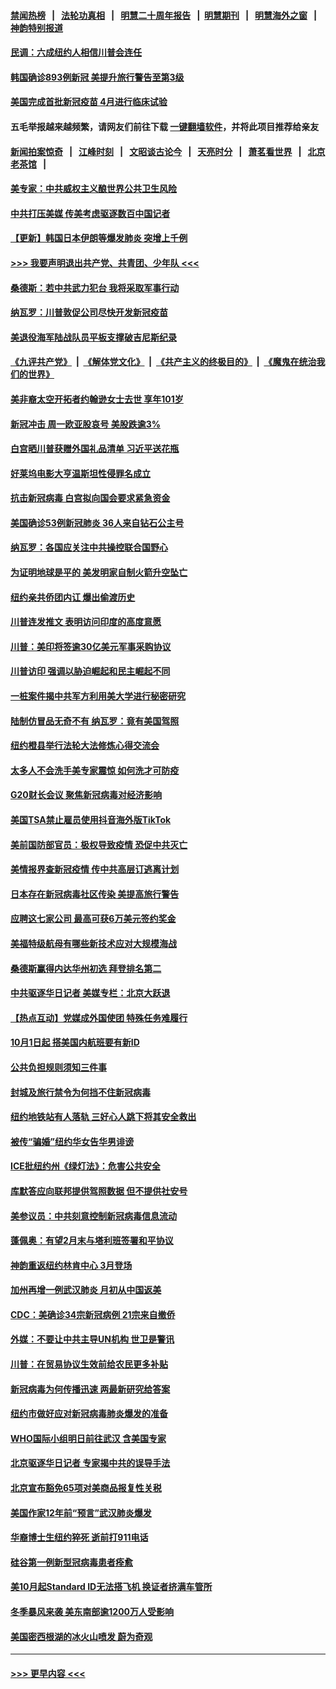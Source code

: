 #### [禁闻热榜](热点新闻.md?=0)  &nbsp;&nbsp;|&nbsp;&nbsp; [法轮功真相](https://github.com/gfw-breaker/truth/blob/master/README.md?=0) &nbsp;&nbsp;|&nbsp;&nbsp; [明慧二十周年报告](https://github.com/gfw-breaker/mh-reports/blob/master/README.md?=0) &nbsp;&nbsp;|&nbsp;&nbsp;[明慧期刊](https://github.com/gfw-breaker/mh-qikan) &nbsp;&nbsp;|&nbsp;&nbsp; [明慧海外之窗](https://github.com/gfw-breaker/mh-news/blob/master/README.md?=0) &nbsp;&nbsp;|&nbsp;&nbsp; [神韵特别报道](https://github.com/gfw-breaker/mh-news/blob/master/shenyun.md?=0)
#### [民调：六成纽约人相信川普会连任](../pages/nsc412/n11893884.md?t=02251502) 
#### [韩国确诊893例新冠 美提升旅行警告至第3级](../pages/nsc412/n11893662.md?t=02251502) 
#### [美国完成首批新冠疫苗 4月进行临床试验](../pages/nsc412/n11893526.md?t=02251502) 
#### 五毛举报越来越频繁，请网友们前往下载 [一键翻墙软件](https://github.com/gfw-breaker/ssr-accounts)，并将此项目推荐给亲友
#### [新闻拍案惊奇](https://github.com/gfw-breaker/banned-news/blob/master/pages/link4.md) &nbsp;&nbsp;|&nbsp;&nbsp; [江峰时刻](https://github.com/gfw-breaker/banned-news/blob/master/pages/link4.md) &nbsp;&nbsp;|&nbsp;&nbsp; [文昭谈古论今](https://github.com/gfw-breaker/banned-news/blob/master/pages/link4.md) &nbsp;&nbsp;|&nbsp;&nbsp; [天亮时分](https://github.com/gfw-breaker/banned-news/blob/master/pages/link4.md) &nbsp;&nbsp;|&nbsp;&nbsp; [萧茗看世界](https://github.com/gfw-breaker/banned-news/blob/master/pages/link4.md) &nbsp;&nbsp;|&nbsp;&nbsp; [北京老茶馆](https://github.com/gfw-breaker/banned-news/blob/master/pages/link4.md) &nbsp;&nbsp;|&nbsp;&nbsp; 
#### [美专家：中共威权主义酿世界公共卫生风险](../pages/nsc412/n11893474.md?t=02251502) 
#### [中共打压美媒 传美考虑驱逐数百中国记者](../pages/nsc412/n11893178.md?t=02251502) 
#### [【更新】韩国日本伊朗等爆发肺炎 突增上千例](../pages/nsc412/n11890652.md?t=02251502) 
#### [>>> 我要声明退出共产党、共青团、少年队 <<<](https://github.com/begood0513/goodnews/blob/master/quit/letter.md) 
#### [桑德斯：若中共武力犯台 我将采取军事行动](../pages/nsc412/n11893282.md?t=02251502) 
#### [纳瓦罗：川普敦促公司尽快开发新冠疫苗](../pages/nsc412/n11893211.md?t=02251502) 
#### [美退役海军陆战队员平板支撑破吉尼斯纪录](../pages/nsc412/n11893022.md?t=02251502) 
#### [《九评共产党》](https://github.com/begood0513/9ping.md/blob/master/README.md) &nbsp;|&nbsp; [《解体党文化》](../../../../jtdwh.md/blob/master/README.md)  &nbsp;|&nbsp; [《共产主义的终极目的》](../../../../gczydzjmd.md/blob/master/README.md) &nbsp;|&nbsp; [《魔鬼在统治我们的世界》](../../../../mgztzwmdsj.md/blob/master/README.md) 
#### [美非裔太空开拓者约翰逊女士去世 享年101岁](../pages/nsc412/n11892917.md?t=02251502) 
#### [新冠冲击 周一欧亚股哀号 美股跌逾3%](../pages/nsc412/n11892648.md?t=02251502) 
#### [白宫晒川普获赠外国礼品清单 习近平送花瓶](../pages/nsc412/n11892985.md?t=02251502) 
#### [好莱坞电影大亨温斯坦性侵罪名成立](../pages/nsc412/n11892907.md?t=02251502) 
#### [抗击新冠病毒 白宫拟向国会要求紧急资金](../pages/nsc412/n11892943.md?t=02251502) 
#### [美国确诊53例新冠肺炎 36人来自钻石公主号](../pages/nsc412/n11892877.md?t=02251502) 
#### [纳瓦罗：各国应关注中共操控联合国野心](../pages/nsc412/n11892856.md?t=02251502) 
#### [为证明地球是平的 美发明家自制火箭升空坠亡](../pages/nsc412/n11892645.md?t=02251502) 
#### [纽约亲共侨团内讧 爆出偷渡历史](../pages/nsc412/n11891235.md?t=02251502) 
#### [川普连发推文 表明访问印度的高度意愿](../pages/nsc412/n11891927.md?t=02251502) 
#### [川普：美印将签逾30亿美元军事采购协议](../pages/nsc412/n11892494.md?t=02251502) 
#### [川普访印 强调以胁迫崛起和民主崛起不同](../pages/nsc412/n11891855.md?t=02251502) 
#### [一桩案件揭中共军方利用美大学进行秘密研究](../pages/nsc412/n11891206.md?t=02251502) 
#### [陆制仿冒品无奇不有 纳瓦罗：竟有美国驾照](../pages/nsc412/n11890953.md?t=02251502) 
#### [纽约橙县举行法轮大法修炼心得交流会](../pages/nsc412/n11890760.md?t=02251502) 
#### [太多人不会洗手美专家震惊 如何洗才可防疫](../pages/nsc412/n11875866.md?t=02251502) 
#### [G20财长会议 聚焦新冠病毒对经济影响](../pages/nsc412/n11890400.md?t=02251502) 
#### [美国TSA禁止雇员使用抖音海外版TikTok](../pages/nsc412/n11890500.md?t=02251502) 
#### [美前国防部官员：极权导致疫情 恐促中共灭亡](../pages/nsc412/n11889092.md?t=02251502) 
#### [美情报界查新冠疫情 传中共高层订逃离计划](../pages/nsc412/n11888161.md?t=02251502) 
#### [日本存在新冠病毒社区传染 美提高旅行警告](../pages/nsc412/n11889917.md?t=02251502) 
#### [应聘这七家公司 最高可获6万美元签约奖金](../pages/nsc412/n11879446.md?t=02251502) 
#### [美福特级航母有哪些新技术应对大规模海战](../pages/nsc412/n11882087.md?t=02251502) 
#### [桑德斯赢得内达华州初选 拜登排名第二](../pages/nsc412/n11888760.md?t=02251502) 
#### [中共驱逐华日记者 美媒专栏：北京大跃退](../pages/nsc412/n11888453.md?t=02251502) 
#### [【热点互动】党媒成外国使团 特殊任务难履行](../pages/nsc412/n11888306.md?t=02251502) 
#### [10月1日起 搭美国内航班要有新ID](../pages/nsc412/n11888243.md?t=02251502) 
#### [公共负担规则须知三件事](../pages/nsc412/n11888123.md?t=02251502) 
#### [封城及旅行禁令为何挡不住新冠病毒](../pages/nsc412/n11888067.md?t=02251502) 
#### [纽约地铁站有人落轨   三好心人跳下将其安全救出](../pages/nsc412/n11888088.md?t=02251502) 
#### [被传“骗婚”纽约华女告华男诽谤](../pages/nsc412/n11887303.md?t=02251502) 
#### [ICE批纽约州《绿灯法》：危害公共安全](../pages/nsc412/n11887285.md?t=02251502) 
#### [库默答应向联邦提供驾照数据 但不提供社安号](../pages/nsc412/n11887269.md?t=02251502) 
#### [美参议员：中共刻意控制新冠病毒信息流动](../pages/nsc412/n11887949.md?t=02251502) 
#### [蓬佩奥：有望2月末与塔利班签署和平协议](../pages/nsc412/n11887248.md?t=02251502) 
#### [神韵重返纽约林肯中心 3月登场](../pages/nsc412/n11885013.md?t=02251502) 
#### [加州再增一例武汉肺炎 月初从中国返美](../pages/nsc412/n11886929.md?t=02251502) 
#### [CDC：美确诊34宗新冠病例 21宗来自撤侨](../pages/nsc412/n11886795.md?t=02251502) 
#### [外媒：不要让中共主导UN机构 世卫是警讯](../pages/nsc412/n11886401.md?t=02251502) 
#### [川普：在贸易协议生效前给农民更多补贴](../pages/nsc412/n11886549.md?t=02251502) 
#### [新冠病毒为何传播迅速 两最新研究给答案](../pages/nsc412/n11886505.md?t=02251502) 
#### [纽约市做好应对新冠病毒肺炎爆发的准备](../pages/nsc412/n11885019.md?t=02251502) 
#### [WHO国际小组明日前往武汉 含美国专家](../pages/nsc412/n11886380.md?t=02251502) 
#### [北京驱逐华日记者 专家揭中共的误导手法](../pages/nsc412/n11886124.md?t=02251502) 
#### [北京宣布豁免65项对美商品报复性关税](../pages/nsc412/n11885960.md?t=02251502) 
#### [美国作家12年前“预言”武汉肺炎爆发](../pages/nsc412/n11885487.md?t=02251502) 
#### [华裔博士生纽约猝死  逝前打911电话](../pages/nsc412/n11885007.md?t=02251502) 
#### [硅谷第一例新型冠病毒患者痊愈](../pages/nsc412/n11885163.md?t=02251502) 
#### [美10月起Standard ID无法搭飞机  换证者挤满车管所](../pages/nsc412/n11885036.md?t=02251502) 
#### [冬季暴风来袭 美东南部逾1200万人受影响](../pages/nsc412/n11884620.md?t=02251502) 
#### [美国密西根湖的冰火山喷发 蔚为奇观](../pages/nsc412/n11884842.md?t=02251502) 

----
#### [ >>> 更早内容 <<< ](../indexes/nsc412-earlier.md)
